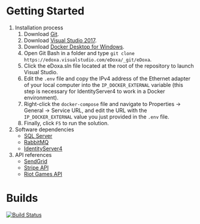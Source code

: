 # Getting Started
1. Installation process
    1. Download [Git](https://git-scm.com/).
    1. Download [Visual Studio 2017](https://visualstudio.microsoft.com/).
    1. Download [Docker Desktop for Windows](https://hub.docker.com/editions/community/docker-ce-desktop-windows/).
    1. Open Git Bash in a folder and type ```git clone https://edoxa.visualstudio.com/eDoxa/_git/eDoxa```.
    1. Click the eDoxa.sln file located at the root of the repository to launch Visual Studio.
    1. Edit the ```.env``` file and copy the IPv4 address of the Ethernet adapter of your local computer into the ```IP_DOCKER_EXTERNAL``` variable (this step is necessary for IdentityServer4 to work in a Docker environment).
    1. Right-click the ```docker-compose``` file and navigate to Properties -> General -> Service URL, and edit the URL with the ```IP_DOCKER_EXTERNAL``` value you just provided in the ```.env``` file.
    1. Finally, click ```F5``` to run the solution.
1.	Software dependencies
    - [SQL Server](https://www.microsoft.com/en-ca/sql-server/sql-server-downloads/)
    - [RabbitMQ](https://www.rabbitmq.com/)
    - [IdentityServer4](http://docs.identityserver.io/en/latest/)
1.	API references
    - [SendGrid](https://sendgrid.com/docs/api-reference/)
    - [Stripe API](https://stripe.com/docs/api/)
    - [Riot Games API](https://developer.riotgames.com/)

# Builds

[![Build Status](https://edoxa.visualstudio.com/eDoxa/_apis/build/status/eDoxa-CI?branchName=master)](https://edoxa.visualstudio.com/eDoxa/_build/latest?definitionId=5&branchName=master)